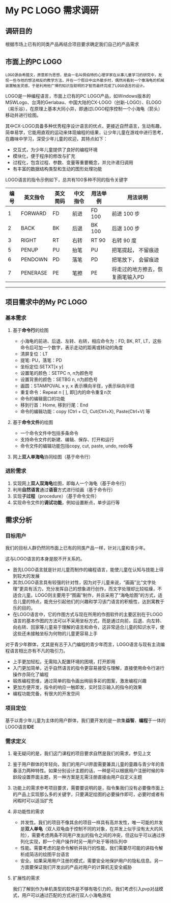 # My PC LOGO 需求调研

## 调研目的

根据市场上已有的同类产品再结合项目要求确定我们自己的产品需求

## 市面上的PC LOGO

```text
LOGO源自希腊文，原意即为思想，是由一名叫佩伯特的心理学家在从事儿童学习的研究中，发现一些与他的想法相反的教学方法，并在一个假日中出外散步时，偶然间看到一个像海龟的机械装置触发灵感，于是利用他广博的知识及聪明的才智而最终完成了LOGO语言的设计。
```

LOGO是一种编程语言，市面上已有的PC LOGO产品，如Windows版本的MSWLogo、台湾的Gerlabau、中国大陆的CX-LOGO（创新-LOGO）、ELOGO（易乐谷），在原理上基本大同小异，即通过LOGO程序控制一个小海龟（箭头）移动并进行绘图。

其中CX-LOGO具备多种优秀程序设计语言的优点，更接近自然语言，生动有趣，简单易学，它能用直观的运动来体现编程的结果，让少年儿童在游戏中进行思考，在趣味中学习，深受少年儿童的欢迎，其特点如下：

- 交互式，为少年儿童提供了良好的编程环境
- 模块化，便于程序的修改与扩充
- 过程化，包含过程、参数、变量等重要概念，并允许递归调用
- 有丰富的数据结构类型和生动的图形处理功能

LOGO语言的指令示例如下，总共有100多种不同的指令关键字

|编号|英文指令|英文简码|中文指令|用法举例|用法说明|
|----|------|--------|--------|-------|-------|
|1|FORWARD|FD|前进|FD 100|前进 100 步|
|2|BACK|BK|后退|BK 100|后退 100 步|
|3|RIGHT|RT|右转|RT 90|右转 90 度|
|5|PENUP|PU|抬笔|PU|把笔提起， 不留痕迹|
|6|PENDOWN|PD|落笔|PD|把笔放下， 会留痕迹|
|7|PENERASE|PE|笔擦|PE|将走过的地方擦去，恢复画笔输入PD|

------

## 项目需求中的My PC LOGO

### 基本需求

1. 基于**命令行**的绘图

    - 小海龟的前进、后退、左转、右转，相应命令为：FD, BK, RT, LT，这些命令后可加一个数字，表示走动的距离或转动的角度
    - 清屏复位：LT
    - 提笔: PU，落笔：PD
    - 坐标定位:SETXT[x y]
    - 设置笔的颜色：SETPC n, n为颜色号
    - 设置背景的颜色：SETBG n, n为颜色号
    - 画圆：STAMPOVAL x y, x 表示横向半径，y表示纵向半径
    - 重复命令：Repeat n [    ], 即[]内的命令重复n次
    - 命令的编辑窗口的功能
    - 移到行首：Home,  移到行尾：End
    - 命令的编辑功能：copy (Ctrl + C), Cut(Ctrl+X), Paste(Ctrl+V) 等

2. 基于**命令文件**的绘图

    - 一个命令文件中包括多条命令
    - 支持命令文件的新建、编辑、保存、打开和运行
    - 命令文件的编辑功能包括copy, cut, paste, undo, redo等

3. 网上**双人单海龟**协同绘图（基于命令行）

### 进阶需求

1. 实现网上**双人双海龟**绘图，即每人一个海龟（基于命令行）
2. 利用**自然语言**通过**语音**方式进行绘画（基于命令行）
3. 实现**子过程**（procedure）（基于命令文件）
4. 实现命令文件的**调试功能**，例如设置断点，单步运行等

## 需求分析

### 目标用户

我们的目标人群仍然同市面上已有的同类产品一样，针对儿童和青少年。

这与LOGO语言的本身是脱不开关系的。

- 首先LOGO语言就是针对儿童而制作的编程语言，能使儿童在认知与技能上得到较大的发展
- 其次LOGO语言具有较强的针对性，因为对于儿童来说，“画画”比“文字处理”更具有活力，充分发挥自己的想象进行创作，而文字处理却比较枯燥，不适合儿童。LOGO则主要用于“图画”制作，并且采用了“海龟绘图”的方式，适合儿童的特点，能充分引起他们的兴趣和学习该门语言的积极性，达到寓教于乐的目的。
- 在LOGO语言中，它的作图方式与现在所用的作图软件的主要区别在于LOGO语言的基本作图的方法可以不采用坐标方式，而是通过向前，后退、向左转、向右转、回家等儿童易于理解的语言和命令，这非常适合儿童的知识水平，使这些还未接触坐标为何物的儿童更容易上手

对于青少年群体，尤其是有志于入门编程的青少年而言，LOGO语言与现有主流编程语言相比亦有不凡的吸引力。

- 上手更加轻松，无需陷入配置环境的困境，打开即用
- 入门更加简单，近乎自然语言的指令更容易接受与理解，直接使用命令行进行操作亦简化了编程
- 锻炼编程思维，通过简单的指令画出绚丽多彩的图案，激发编程兴趣
- 更加方便开发，指令的响应一触即发，实时显示输入的指令的效果
- 编程功能完备，有很大的开发空间

### 项目定位

基于以青少年儿童为主体的用户群体，我们要开发的是一款集**益智**、**编程**于一体的LOGO语言**IDE**

### 需求定义

1. 毫无疑问的是，我们这门课程的项目要求自然是我们的需求，参见上文

2. 鉴于用户群体的年轻向，我们的用户UI界面需要兼具儿童的童趣与青少年的青春活力两种特性。如果分别设计主题的话，一种是可以根据用户注册时候的年龄段设置界面主题，另一种方案是无需注册直接由用户自定义主题

3. 功能上的需求参考项目要求，需要要说明的是，指令集我们没有必要像市面上的产品上实现那么多的关键字，只要满足绘图的必要操作即可，必要时或者有闲暇时可以适当扩充

4. 非功能性的需求

    - 并发性。我们的项目不像其余的项目一样具有高并发性，唯一可能的并发是**双人单龟**（双人双龟由于控制不同的对象，在并发上似乎没有太大的风险），需要考虑两条不同用户发出的指令之间的冲突，但这似乎可以通过序列化实现，即一个用户操作时另一用户处于等待队列中
    - 性能。需要考虑的是命令解析并执行的性能，我们需要尽可能的讲指令解析成简洁的绘图平台语言
    - 安全。如果采用用户注册的模式，需要安全地保护用户的隐私信息。另一方面要保证我们开发出的产品对用户的计算机无安全威胁

5. 扩展性的需求

    我们了解到作为单机类型的软件是不够有吸引力的，我们考虑引入pvp对战模式，用户可以通过匹配的方式进行双人小海龟游戏
